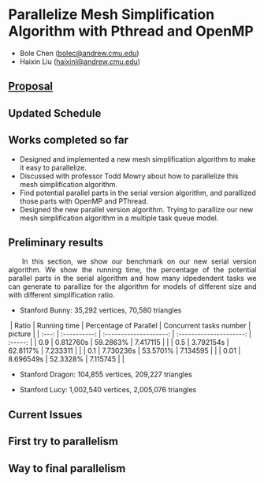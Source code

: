 # Parallelize Mesh Simplification Algorithm with Pthread and OpenMP

- Bole Chen (bolec@andrew.cmu.edu)
- Haixin Liu (haixinl@andrew.cmu.edu)

## [Proposal](./index)

## Updated Schedule

## Works completed so far
- Designed and implemented a new mesh simplification algorithm to make it easy to parallelize.
- Discussed with professor Todd Mowry about how to parallelize this mesh simplification algorithm.
- Find potential parallel parts in the serial version algorithm, and parallized those parts with OpenMP and PThread.
- Designed the new parallel version algorithm. Trying to parallize our new mesh simplification algorithm in a multiple task queue model.

## Preliminary results
<p align="justify">&emsp;&emsp;In this section, we show our benchmark on our new serial version algorithm. We show the running time, the percentage of the potential parallel parts in the serial algorithm and how many idpedendent tasks we can generate to parallize for the algorithm for models of different size and with different simplification ratio.</p>

- Stanford Bunny: 35,292 vertices, 70,580 triangles

  | Ratio | Running time | Percentage of Parallel | Concurrent tasks number | picture |
  | :---: | :----------: | :--------------------: | :---------------------: | :-----: |
  | 0.9   | 0.812760s    | 59.2863%               | 7.417115                | [](image/Bunny0_9.png) |
  | 0.5   | 3.792154s    | 62.8117%               | 7.233311                |                         | 
  | 0.1   | 7.730236s    | 53.5701%               | 7.134595                |                         |
  | 0.01  | 8.696549s    | 52.3328%               | 7.115745                |                         |
  
- Stanford Dragon: 104,855 vertices, 209,227 triangles

- Stanford Lucy: 1,002,540 vertices, 2,005,076 triangles

## Current Issues

## First try to parallelism

## Way to final parallelism

